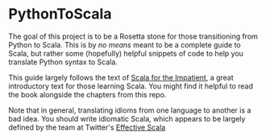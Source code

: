 PythonToScala
=============

The goal of this project is to be a Rosetta stone for those transitioning from Python to Scala. This is by *no means* meant to be a complete guide to Scala, but rather some (hopefully) helpful snippets of code to help you translate Python syntax to Scala.

This guide largely follows the text of [Scala for the Impatient](http://www.horstmann.com/scala/index.html), a great introductory text for those learning Scala. You might find it helpful to read the book alongside the chapters from this repo.

Note that in general, translating idioms from one language to another is a bad idea. You should write idiomatic Scala, which appears to be largely defined by the team at Twitter's [Effective Scala](http://twitter.github.io/effectivescala/)



